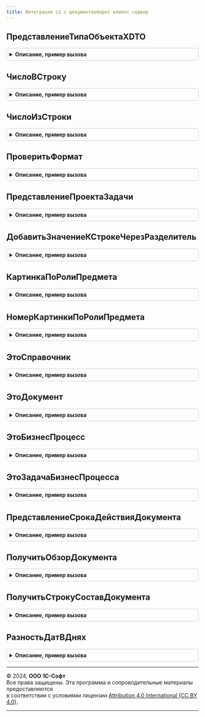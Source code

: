 ```yaml
---
title: Интеграция с1 с документооборот клиент сервер
---
```



## ПредставлениеТипаОбъектаXDTO
<details style="margin: 1em 0; padding: 0.5em; border: 1px solid #ccc; border-radius: 6px;">

<summary style="font-weight: bold; cursor: pointer;">Описание, пример вызова</summary>

```bsl

// Возвращает представление типа объекта XDTO Документооборота по имени типа.
//
// Параметры:
//   ТипXDTO - Строка - имя типа объекта XDTO.
//
// Возвращаемое значение:
//   Строка - представление типа объекта XDTO Документооборота по имени типа.
//
Функция ПредставлениеТипаОбъектаXDTO(ТипXDTO) Экспорт
```

Пример вызова
```bsl
Результат = ИнтеграцияС1СДокументооборотКлиентСервер.ПредставлениеТипаОбъектаXDTO(ТипXDTO) 
```
</details>

## ЧислоВСтроку
<details style="margin: 1em 0; padding: 0.5em; border: 1px solid #ccc; border-radius: 6px;">

<summary style="font-weight: bold; cursor: pointer;">Описание, пример вызова</summary>

```bsl

// Преобразует длительность интервала времени в строку вида час:мин.
//
// Параметры:
//   Длительность - Число - длительность интервала времени в секундах.
//   ПредставлениеНуля - Строка - представление интервала нулевой длительности.
//
// Возвращаемое значение:
//   Строка - представление интервала в виде час:мин.
//
Функция ЧислоВСтроку(Длительность, ПредставлениеНуля = "'") Экспорт
```

Пример вызова
```bsl
Результат = ИнтеграцияС1СДокументооборотКлиентСервер.ЧислоВСтроку(Длительность, ПредставлениеНуля);
```
</details>

## ЧислоИзСтроки
<details style="margin: 1em 0; padding: 0.5em; border: 1px solid #ccc; border-radius: 6px;">

<summary style="font-weight: bold; cursor: pointer;">Описание, пример вызова</summary>

```bsl

// Преобразует строку вида час:мин в длительность интервала времени.
//
// Параметры:
//   ДлительностьСтр - Строка - представление интервала времени в виде строки час:мин.
//
// Возвращаемое значение:
//   Число - длительность интервала времени в секундах.
//
Функция ЧислоИзСтроки(ДлительностьСтр) Экспорт
```

Пример вызова
```bsl
Результат = ИнтеграцияС1СДокументооборотКлиентСервер.ЧислоИзСтроки(ДлительностьСтр) 
```
</details>

## ПроверитьФормат
<details style="margin: 1em 0; padding: 0.5em; border: 1px solid #ccc; border-radius: 6px;">

<summary style="font-weight: bold; cursor: pointer;">Описание, пример вызова</summary>

```bsl

// Выполняет проверку строки на соответствие представлению интервала времени в виде час:мин.
//
// Параметры:
//   ДлительностьСтр - Строка - проверяемая строка.
//
// Возвращаемое значение:
//   Булево - Истина, если переданная строка соответствует виду час:мин, и Ложь в противном случае.
//
Функция ПроверитьФормат(ДлительностьСтр) Экспорт
```

Пример вызова
```bsl
Результат = ИнтеграцияС1СДокументооборотКлиентСервер.ПроверитьФормат(ДлительностьСтр) 
```
</details>

## ПредставлениеПроектаЗадачи
<details style="margin: 1em 0; padding: 0.5em; border: 1px solid #ccc; border-radius: 6px;">

<summary style="font-weight: bold; cursor: pointer;">Описание, пример вызова</summary>

```bsl

// Возвращает строку представления проекта и проектной задачи для одного поля.
//
// Параметры:
//   Проект - ЛюбаяСсылка, Строка - ссылка или строка представления проекта.
//   ПроектнаяЗадача - ЛюбаяСсылка, Строка - ссылка или строка представления проектной задачи.
//
// Возвращаемое значение:
//   Строка
//
Функция ПредставлениеПроектаЗадачи(Проект, ПроектнаяЗадача) Экспорт
```

Пример вызова
```bsl
Результат = ИнтеграцияС1СДокументооборотКлиентСервер.ПредставлениеПроектаЗадачи(Проект, ПроектнаяЗадача) 
```
</details>

## ДобавитьЗначениеКСтрокеЧерезРазделитель
<details style="margin: 1em 0; padding: 0.5em; border: 1px solid #ccc; border-radius: 6px;">

<summary style="font-weight: bold; cursor: pointer;">Описание, пример вызова</summary>

```bsl

// Добавляет к Строке Разделитель и ДобавляемоеЗначение в случае, если Строка и
// ДобавляемоеЗначение не пустые. Если Строка пустая или ДобавляемоеЗначение
// не заполнено - то добавляет к Строке ДобавляемоеЗначение.
//
// Параметры:
//   ИсходнаяСтрока - Строка - Модифицируется в процедуре.
//   Разделитель - Строка - Разделитель.
//   ДобавляемоеЗначение - Строка - Добавляемое значение.
//
Процедура ДобавитьЗначениеКСтрокеЧерезРазделитель(ИсходнаяСтрока, Разделитель, ДобавляемоеЗначение) Экспорт
```

Пример вызова
```bsl
ИнтеграцияС1СДокументооборотКлиентСервер.ДобавитьЗначениеКСтрокеЧерезРазделитель(ИсходнаяСтрока, Разделитель, ДобавляемоеЗначение) 
```
</details>

## КартинкаПоРолиПредмета
<details style="margin: 1em 0; padding: 0.5em; border: 1px solid #ccc; border-radius: 6px;">

<summary style="font-weight: bold; cursor: pointer;">Описание, пример вызова</summary>

```bsl

// Получает картинку предмета из библиотеки согласно его роли.
//
// Параметры:
//   РольПредмета - Строка - роль предмета.
//
// Возвращаемое значение:
//   Картинка - картинка из библиотеки.
//
Функция КартинкаПоРолиПредмета(РольПредмета) Экспорт
```

Пример вызова
```bsl
Результат = ИнтеграцияС1СДокументооборотКлиентСервер.КартинкаПоРолиПредмета(РольПредмета) 
```
</details>

## НомерКартинкиПоРолиПредмета
<details style="margin: 1em 0; padding: 0.5em; border: 1px solid #ccc; border-radius: 6px;">

<summary style="font-weight: bold; cursor: pointer;">Описание, пример вызова</summary>

```bsl

// Получает номер картинки предмета в коллекции согласно его роли.
//
// Параметры:
//   РольПредмета - Строка - роль предмета.
//
// Возвращаемое значение:
//   Число - номер картинки из КоллекцияРолиПредметов
//
Функция НомерКартинкиПоРолиПредмета(РольПредмета) Экспорт
```

Пример вызова
```bsl
Результат = ИнтеграцияС1СДокументооборотКлиентСервер.НомерКартинкиПоРолиПредмета(РольПредмета) 
```
</details>

## ЭтоСправочник
<details style="margin: 1em 0; padding: 0.5em; border: 1px solid #ccc; border-radius: 6px;">

<summary style="font-weight: bold; cursor: pointer;">Описание, пример вызова</summary>

```bsl

// Проверяет, является ли справочником тип объекта ДО.
//
// Параметры:
//   Тип - Строка - имя типа XDTO.
//
// Возвращаемое значение:
//   Булево - истина, если тип соответствует справочнику ДО.
//
Функция ЭтоСправочник(Тип) Экспорт
```

Пример вызова
```bsl
Результат = ИнтеграцияС1СДокументооборотКлиентСервер.ЭтоСправочник(Тип) 
```
</details>

## ЭтоДокумент
<details style="margin: 1em 0; padding: 0.5em; border: 1px solid #ccc; border-radius: 6px;">

<summary style="font-weight: bold; cursor: pointer;">Описание, пример вызова</summary>

```bsl

// Проверяет, является ли документом в прикладном смысле тип объекта ДО.
//
// Параметры:
//   Тип - Строка - имя типа XDTO.
//
// Возвращаемое значение:
//   Булево - истина, если тип соответствует документу ДО (в прикладном смысле).
//
Функция ЭтоДокумент(Тип) Экспорт
```

Пример вызова
```bsl
Результат = ИнтеграцияС1СДокументооборотКлиентСервер.ЭтоДокумент(Тип) 
```
</details>

## ЭтоБизнесПроцесс
<details style="margin: 1em 0; padding: 0.5em; border: 1px solid #ccc; border-radius: 6px;">

<summary style="font-weight: bold; cursor: pointer;">Описание, пример вызова</summary>

```bsl

// Проверяет, является ли тип объекта ДО бизнес-процессом.
//
// Параметры:
//   Тип - Строка - имя типа XDTO.
//
// Возвращаемое значение:
//   Булево - истина, если тип соответствует бизнес-процессу ДО.
//
Функция ЭтоБизнесПроцесс(Тип) Экспорт
```

Пример вызова
```bsl
Результат = ИнтеграцияС1СДокументооборотКлиентСервер.ЭтоБизнесПроцесс(Тип) 
```
</details>

## ЭтоЗадачаБизнесПроцесса
<details style="margin: 1em 0; padding: 0.5em; border: 1px solid #ccc; border-radius: 6px;">

<summary style="font-weight: bold; cursor: pointer;">Описание, пример вызова</summary>

```bsl

// Проверяет, является ли тип объекта ДО задачей бизнес-процесса.
//
// Параметры:
//   Тип - Строка - имя типа XDTO.
//
// Возвращаемое значение:
//   Булево - истина, если тип соответствует задаче ДО.
//
Функция ЭтоЗадачаБизнесПроцесса(Тип) Экспорт
```

Пример вызова
```bsl
Результат = ИнтеграцияС1СДокументооборотКлиентСервер.ЭтоЗадачаБизнесПроцесса(Тип) 
```
</details>

## ПредставлениеСрокаДействияДокумента
<details style="margin: 1em 0; padding: 0.5em; border: 1px solid #ccc; border-radius: 6px;">

<summary style="font-weight: bold; cursor: pointer;">Описание, пример вызова</summary>

```bsl

// Получает строковое представление срока действия по значениям реквизитов формы.
//
// Параметры:
//   ДатаНачала - Дата - дата начала действия.
//   Бессрочный - Булево - Истина, если документ бессрочный.
//   ДатаОкончания - Дата - дата окончания действия.
//   ПорядокПродленияID - Строка - порядок продления.
//   ПорядокПродления - Строка - описание порядка продления.
//
// Возвращаемое значение:
//   Строка - представление срока действия.
//
Функция ПредставлениеСрокаДействияДокумента(ДатаНачала, Бессрочный, ДатаОкончания,  ПорядокПродленияID, Экспорт
```

Пример вызова
```bsl
Результат = ИнтеграцияС1СДокументооборотКлиентСервер.ПредставлениеСрокаДействияДокумента(ДатаНачала, Бессрочный, ДатаОкончания, ПорядокПродленияID, );
```
</details>

## ПолучитьОбзорДокумента
<details style="margin: 1em 0; padding: 0.5em; border: 1px solid #ccc; border-radius: 6px;">

<summary style="font-weight: bold; cursor: pointer;">Описание, пример вызова</summary>

```bsl

// Возвращает HTML-представление документа для показа в карточке по объекту XDTO.
//
// Параметры:
//   Форма - ФормаКлиентскогоПриложения - форма обработки ИнтеграцияС1СДокументооборот с данными документа.
//
// Возвращаемое значение:
//   Строка - HTML-представление документа.
//
Функция ПолучитьОбзорДокумента(Форма) Экспорт
```

Пример вызова
```bsl
Результат = ИнтеграцияС1СДокументооборотКлиентСервер.ПолучитьОбзорДокумента(Форма) 
```
</details>

## ПолучитьСтрокуСоставДокумента
<details style="margin: 1em 0; padding: 0.5em; border: 1px solid #ccc; border-radius: 6px;">

<summary style="font-weight: bold; cursor: pointer;">Описание, пример вызова</summary>

```bsl

// Формирует текстовое представление состава документа.
//
// Параметры:
//   Форма - ФормаКлиентскогоПриложения -  форма обработки ИнтеграцияС1СДокументооборот с данными документа.
//
// Возвращаемое значение:
//   Строка - текстовое представление состава документа.
//
Функция ПолучитьСтрокуСоставДокумента(Форма) Экспорт
```

Пример вызова
```bsl
Результат = ИнтеграцияС1СДокументооборотКлиентСервер.ПолучитьСтрокуСоставДокумента(Форма) 
```
</details>

## РазностьДатВДнях
<details style="margin: 1em 0; padding: 0.5em; border: 1px solid #ccc; border-radius: 6px;">

<summary style="font-weight: bold; cursor: pointer;">Описание, пример вызова</summary>

```bsl

// Строковое описание разности дат в днях с учетом склонений
//
// Параметры:
//   Дата1 - Дата - первая дата.
//   Дата2 - Дата - вторая дата.
//   ИспользоватьДатуИВремяВСрокахЗадач - Булево - признак использования даты в сроках задач.
//
// Возвращаемое значение:
//   Строка - текстовое представление разности дат.
//
Функция РазностьДатВДнях(Дата1, Дата2, ИспользоватьДатуИВремяВСрокахЗадач = Истина) Экспорт
```

Пример вызова
```bsl
Результат = ИнтеграцияС1СДокументооборотКлиентСервер.РазностьДатВДнях(Дата1, Дата2, ИспользоватьДатуИВремяВСрокахЗадач);
```
</details>

---

© 2024, **ООО 1С-Софт**  
Все права защищены. Эта программа и сопроводительные материалы предоставляются  
в соответствии с условиями лицензии [Attribution 4.0 International (CC BY 4.0)](https://creativecommons.org/licenses/by/4.0/legalcode).

---
